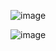 ![image](https://github.com/Fx2048/COMU_REDES/assets/131219987/b26f7876-8d32-4bf3-9c22-e3f37e8c0eb3)

![image](https://github.com/Fx2048/COMU_REDES/assets/131219987/55f73386-8632-4c03-b9d2-feda5681572e)
